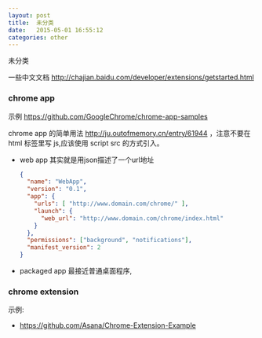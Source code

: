 ```yaml
---
layout: post
title:  未分类
date:   2015-05-01 16:55:12
categories: other
---
```



未分类

<!-- more -->


一些中文文档 http://chajian.baidu.com/developer/extensions/getstarted.html


### chrome app

示例 https://github.com/GoogleChrome/chrome-app-samples

chrome app 的简单用法 http://ju.outofmemory.cn/entry/61944
，注意不要在 html 标签里写 js,应该使用 script src 的方式引入。

 * web app 其实就是用json描述了一个url地址

	```json
	{
	  "name": "WebApp",
	  "version": "0.1",
	  "app": {
		"urls": [ "http://www.domain.com/chrome/" ],
		"launch": {
		  "web_url": "http://www.domain.com/chrome/index.html"
		}
	  },
	  "permissions": ["background", "notifications"],
	  "manifest_version": 2
	}
	```

 * packaged app 最接近普通桌面程序, 

### chrome extension

示例:

 * https://github.com/Asana/Chrome-Extension-Example

<br />
<br />



